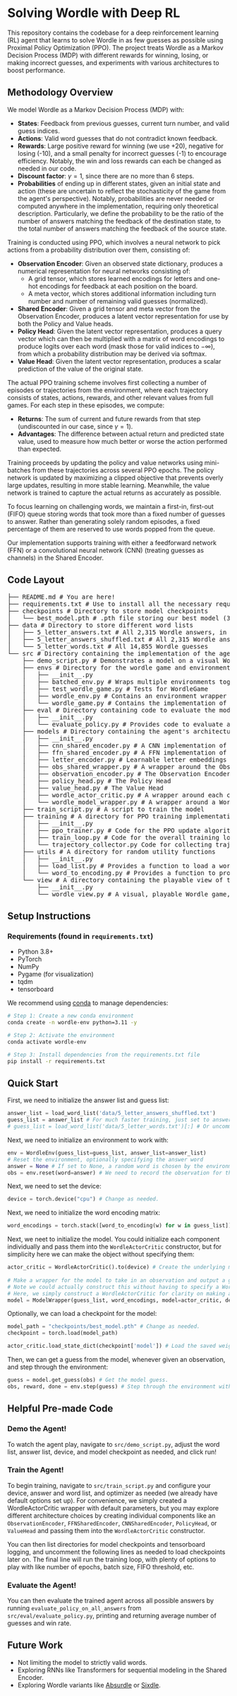 # Solving Wordle with Deep RL

This repository contains the codebase for a deep reinforcement learning (RL) agent that learns to solve Wordle in as few guesses as possible using Proximal Policy Optimization (PPO). The project treats Wordle as a Markov Decision Process (MDP) with different rewards for winning, losing, or making incorrect guesses, and experiments with various architectures to boost performance.

## Methodology Overview

We model Wordle as a Markov Decision Process (MDP) with:
- **States**: Feedback from previous guesses, current turn number, and valid guess indices.
- **Actions**: Valid word guesses that do not contradict known feedback.
- **Rewards**: Large positive reward for winning (we use +20), negative for losing (-10), and a small penalty for incorrect guesses (-1) to encourage efficiency. Notably, the win and loss rewards can each be changed as needed in our code.
- **Discount factor**: $\gamma = 1$, since there are no more than 6 steps.
- **Probabilities** of ending up in different states, given an initial state and action (these are uncertain to reflect the stochasticity of the game from the agent's perspective). Notably, probabilities are never needed or computed anywhere in the implementation, requiring only theoretical description. Particularly, we define the probability to be the ratio of the number of answers matching the feedback of the destination state, to the total number of answers matching the feedback of the source state.

Training is conducted using PPO, which involves a neural network to pick actions from a probability distribution over them, consisting of:
- **Observation Encoder**: Given an observed state dictionary, produces a numerical representation for neural networks consisting of:
  - A grid tensor, which stores learned encodings for letters and one-hot encodings for feedback at each position on the board.
  - A meta vector, which stores additional information including turn number and number of remaining valid guesses (normalized).
- **Shared Encoder**: Given a grid tensor and meta vector from the Observation Encoder, produces a latent vector representation for use by both the Policy and Value heads.
- **Policy Head**: Given the latent vector representation, produces a query vector which can then be multiplied with a matrix of word encodings to produce logits over each word (mask those for valid indices to $- \infty$), from which a probability distribution may be derived via softmax.
- **Value Head**: Given the latent vector representation, produces a scalar prediction of the value of the original state.

The actual PPO training scheme involves first collecting a number of episodes or trajectories from the environment, where each trajectory consists of states, actions, rewards, and other relevant values from full games. For each step in these episodes, we compute:

- **Returns**: The sum of current and future rewards from that step (undiscounted in our case, since $\gamma = 1$).
- **Advantages**: The difference between actual return and predicted state value, used to measure how much better or worse the action performed than expected.
  
Training proceeds by updating the policy and value networks using mini-batches from these trajectories across several PPO epochs. The policy network is updated by maximizing a clipped objective that prevents overly large updates, resulting in more stable learning. Meanwhile, the value network is trained to capture the actual returns as accurately as possible.

To focus learning on challenging words, we maintain a first-in, first-out (FIFO) queue storing words that took more than a fixed number of guesses to answer. Rather than generating solely random episodes, a fixed percentage of them are reserved to use words popped from the queue.

Our implementation supports training with either a feedforward network (FFN) or a convolutional neural network (CNN) (treating guesses as channels) in the Shared Encoder.

## Code Layout
<pre>
├── README.md # You are here!
├── requirements.txt # Use to install all the necessary requirements
├── checkpoints # Directory to store model checkpoints
│   └── best_model.pth # .pth file storing our best model (3.63 guesses per word, 99.5% win rate)
├── data # Directory to store different word lists
│   ├── 5_letter_answers.txt # All 2,315 Wordle answers, in alphabetical order
│   ├── 5_letter_answers_shuffled.txt # All 2,315 Wordle answers, in random order
│   └── 5_letter_words.txt # All 14,855 Wordle guesses
└── src # Directory containing the implementation of the agent, game, and environment
    ├── demo_script.py # Demonstrates a model on a visual Wordle game
    ├── envs # Directory for the wordle game and environment
    │   ├── __init__.py
    │   ├── batched_env.py # Wraps multiple environments together in a batch for faster training
    │   ├── test_wordle_game.py # Tests for WordleGame
    │   ├── wordle_env.py # Contains an environment wrapper for Wordle, for agent interaction
    │   └── wordle_game.py # Contains the implementation of Wordle, as class WordleGame
    ├── eval # Directory containing code to evaluate the model
    │   ├── __init__.py
    │   └── evaluate_policy.py # Provides code to evaluate a model's average guesses and win rate
    ├── models # Directory containing the agent's architectural implementation
    │   ├── __init__.py
    │   ├── cnn_shared_encoder.py # A CNN implementation of the Shared Encoder
    │   ├── ffn_shared_encoder.py # A FFN implementation of the Shared Encoder
    │   ├── letter_encoder.py # Learnable letter embeddings
    │   ├── obs_shared_wrapper.py # A wrapper around the Observation and Shared Encoder
    │   ├── observation_encoder.py # The Observation Encoder
    │   ├── policy_head.py # The Policy Head
    │   ├── value_head.py # The Value Head
    │   ├── wordle_actor_critic.py # A wrapper around each component of the model architecture, which produces logits and predicted values when given batched observations
    │   └── wordle_model_wrapper.py # A wrapper around a WordleActorCritic, which simply produces a human-readable guess any time it's given an observation
    ├── train_script.py # A script to train the model
    ├── training # A directory for PPO training implementation
    │   ├── __init__.py
    │   ├── ppo_trainer.py # Code for the PPO update algorithm
    │   ├── train_loop.py # Code for the overall training loop
    │   └── trajectory_collector.py Code for collecting trajectories for PPO training
    ├── utils # A directory for random utility functions
    │   ├── __init__.py
    │   ├── load_list.py # Provides a function to load a word file into a list of strings
    │   └── word_to_encoding.py # Provides a function to produce an encoding for a word as a concatenation of its one-hot letter encodings
    └── view # A directory containing the playable view of the Wordle game
        ├── __init__.py
        └── wordle_view.py # A visual, playable Wordle game, which a human can interact with by running the main function
</pre>

## Setup Instructions

### Requirements (found in `requirements.txt`)
- Python 3.8+
- PyTorch
- NumPy
- Pygame (for visualization)
- tqdm
- tensorboard

We recommend using [conda](https://docs.conda.io/en/latest/) to manage dependencies:
```bash
# Step 1: Create a new conda environment
conda create -n wordle-env python=3.11 -y

# Step 2: Activate the environment
conda activate wordle-env

# Step 3: Install dependencies from the requirements.txt file
pip install -r requirements.txt
```

## Quick Start

First, we need to initialize the answer list and guess list:
```python
answer_list = load_word_list('data/5_letter_answers_shuffled.txt')
guess_list = answer_list # For much faster training, just set to answer list
# guess_list = load_word_list('data/5_letter_words.txt')[:] # Or uncomment to use all 14,855 guess words.
```

Next, we need to initialize an environment to work with:
```python
env = WordleEnv(guess_list=guess_list, answer_list=answer_list)
# Reset the environment, optionally specifying the answer word
answer = None # If set to None, a random word is chosen by the environment. Otherwise, the environment will use the given word.
obs = env.reset(word=answer) # We need to record the observation for the model to know what to do.
```

Next, we need to set the device:
```python
device = torch.device("cpu") # Change as needed.
```

Next, we need to initialize the word encoding matrix:
```python
word_encodings = torch.stack([word_to_encoding(w) for w in guess_list]).to(device)  # shape: [vocab_size, 130]
```

Next, we neet to initialize the model. You could initialize each component individually and pass them into the ```WordleActorCritic``` constructor, but for simplicity here we can make the object without specifying them:
```python
actor_critic = WordleActorCritic().to(device) # Create the underlying model.
    
# Make a wrapper for the model to take in an observation and output a guess (rather than logits and a value prediction).
# Note we could actually construct this without having to specify a WordleActorCritic (it would make one automatically with default params, in that case).
# Here, we simply construct a WordleActorCritic for clarity on making an underlying model - which is necessary for training.
model = ModelWrapper(guess_list, word_encodings, model=actor_critic, device=device)
```

Optionally, we can load a checkpoint for the model:
```python
model_path = "checkpoints/best_model.pth" # Change as needed.
checkpoint = torch.load(model_path)

actor_critic.load_state_dict(checkpoint['model']) # Load the saved weights.
```

Then, we can get a guess from the model, whenever given an observation, and step through the environment:
```python
guess = model.get_guess(obs) # Get the model guess.
obs, reward, done = env.step(guess) # Step through the environment with the guess, getting the new observation, reward, and whether the game ended.
```

## Helpful Pre-made Code

### Demo the Agent!
To watch the agent play, navigate to `src/demo_script.py`, adjust the word list, answer list, device, and model checkpoint as needed, and click run!

### Train the Agent!
To begin training, navigate to `src/train_script.py` and configure your device, answer and word list, and optimizer as needed (we already have default options set up). For convenience, we simply created a WordleActorCritic wrapper with default parameters, but you may explore different architecture choices by creating individual components like an ```ObservationEncoder```, ```FFNSharedEncoder```, ```CNNSharedEncoder```, ```PolicyHead```, or ```ValueHead``` and passing them into the ```WordleActorCritic``` constructor.

You can then list directories for model checkpoints and tensorboard logging, and uncomment the following lines as needed to load checkpoints later on. The final line will run the training loop, with plenty of options to play with like number of epochs, batch size, FIFO threshold, etc.

### Evaluate the Agent!
You can then evaluate the trained agent across all possible answers by running `evaluate_policy_on_all_answers` from ` src/eval/evaluate_policy.py`, printing and returning average number of guesses and win rate.

## Future Work
- Not limiting the model to strictly valid words.
- Exploring RNNs like Transformers for sequential modeling in the Shared Encoder.
- Exploring Wordle variants like [Absurdle](https://qntm.org/files/absurdle/absurdle.html) or [Sixdle](https://word.rodeo/sixdle/).
